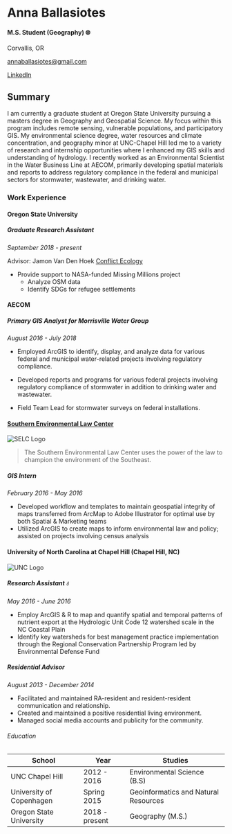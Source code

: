# Anna Ballasiotes

#### M.S. Student (Geography) :globe_with_meridians:

Corvallis, OR

annaballasiotes@gmail.com

[LinkedIn](http://www.linkedin.com/in/anna-ballasiotes)

## Summary

I am currently a graduate student at Oregon State University pursuing a masters degree in Geography and Geospatial Science. My focus within this program includes remote sensing, vulnerable populations, and participatory GIS. My environmental science degree, water resources and climate concentration, and geography minor at UNC-Chapel Hill led me to a variety of research and internship opportunities where I enhanced my GIS skills and understanding of hydrology. I recently worked as an Environmental Scientist in the Water Business Line at AECOM, primarily developing spatial materials and reports to address regulatory compliance in the federal and municipal sectors for stormwater, wastewater, and drinking water.

### Work Experience

#### Oregon State University
##### Graduate Research Assistant
_September 2018 - present_

Advisor: Jamon Van Den Hoek [Conflict Ecology](http://conflict-ecology.org/)

- Provide support to NASA-funded Missing Millions project
    - Analyze OSM data
    - Identify SDGs for refugee settlements

#### AECOM
##### Primary GIS Analyst for Morrisville Water Group
_August 2016 - July 2018_

- Employed ArcGIS to identify, display, and analyze data for various federal and municipal water-related projects involving regulatory compliance. 

- Developed reports and programs for various federal projects involving regulatory compliance of stormwater in addition to drinking water and wastewater.

- Field Team Lead for stormwater surveys on federal installations.

#### [Southern Environmental Law Center](https://www.southernenvironment.org/)
![SELC Logo](https://www.southernenvironment.org/assets/images/next-30-website-logo@2x.png)
>The Southern Environmental Law Center uses the power of the law
>to champion the environment of the Southeast.
##### GIS Intern
_February 2016 - May 2016_
- Developed workflow and templates to maintain geospatial integrity of maps transferred from ArcMap to Adobe Illustrator for optimal use by both Spatial & Marketing teams
- Utilized ArcGIS to create maps to inform environmental law and policy; assisted on projects involving census analysis

#### University of North Carolina at Chapel Hill (Chapel Hill, NC)
![UNC Logo](https://www.cs.unc.edu/xcms/wpfiles/resources/UNC_logo_542_png.png)
##### Research Assistant :droplet:
_May 2016 - June 2016_

- Employ ArcGIS & R to map and quantify spatial and temporal patterns of nutrient export at the Hydrologic Unit Code 12 watershed scale in the NC Coastal Plain
- Identify key watersheds for best management practice implementation through the Regional Conservation Partnership Program led by Environmental Defense Fund

##### Residential Advisor
_August 2013 - December 2014_
- Facilitated and maintained RA-resident and resident-resident communication and relationship.
- Created and maintained a positive residential living environment.
- Managed social media accounts and publicity for the community.


###### Education
School | Year | Studies
------ | ---- | -------
UNC Chapel Hill | 2012 - 2016 | Environmental Science (B.S)
University of Copenhagen | Spring 2015 | Geoinformatics and Natural Resources
Oregon State University | 2018 - present | Geography (M.S.)
